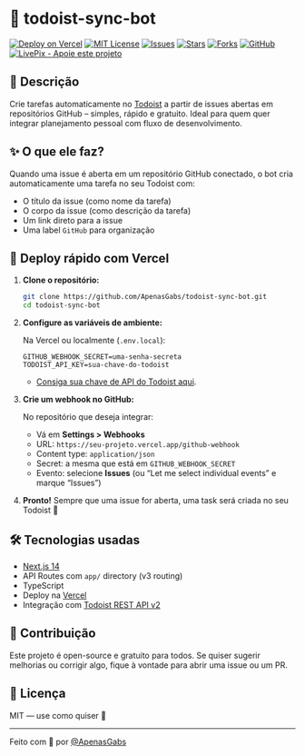 # 🧩 todoist-sync-bot

[![Deploy on Vercel](https://vercelbadge.vercel.app/api/ApenasGabs/todoist-sync-bot)](https://todoist-sync-bot.vercel.app)
[![MIT License](https://img.shields.io/badge/license-MIT-blue.svg)](LICENSE)
[![Issues](https://img.shields.io/github/issues/ApenasGabs/todoist-sync-bot)](https://github.com/ApenasGabs/todoist-sync-bot/issues)
[![Stars](https://img.shields.io/github/stars/ApenasGabs/todoist-sync-bot?style=social)](https://github.com/ApenasGabs/todoist-sync-bot)
[![Forks](https://img.shields.io/github/forks/ApenasGabs/todoist-sync-bot?style=social)](https://github.com/ApenasGabs/todoist-sync-bot/fork)
[![GitHub](https://img.shields.io/github/license/ApenasGabs/todoist-sync-bot)](LICENSE)
[![LivePix - Apoie este projeto](https://img.shields.io/badge/💖%20Apoie-via%20LivePix-ff69b4?style=flat-square)](https://livepix.gg/apenasgabs)

## 📝 Descrição

Crie tarefas automaticamente no [Todoist](https://todoist.com) a partir de issues abertas em repositórios GitHub – simples, rápido e gratuito. Ideal para quem quer integrar planejamento pessoal com fluxo de desenvolvimento.

## ✨ O que ele faz?

Quando uma issue é aberta em um repositório GitHub conectado, o bot cria automaticamente uma tarefa no seu Todoist com:

- O título da issue (como nome da tarefa)
- O corpo da issue (como descrição da tarefa)
- Um link direto para a issue
- Uma label `GitHub` para organização

## 🚀 Deploy rápido com Vercel

1. **Clone o repositório:**

   ```bash
   git clone https://github.com/ApenasGabs/todoist-sync-bot.git
   cd todoist-sync-bot
   ```

2. **Configure as variáveis de ambiente:**

   Na Vercel ou localmente (`.env.local`):

   ```
   GITHUB_WEBHOOK_SECRET=uma-senha-secreta
   TODOIST_API_KEY=sua-chave-do-todoist
   ```

   - [Consiga sua chave de API do Todoist aqui](https://developer.todoist.com/rest/v2/#authentication).

3. **Crie um webhook no GitHub:**

   No repositório que deseja integrar:
   - Vá em **Settings > Webhooks**
   - URL: `https://seu-projeto.vercel.app/github-webhook`
   - Content type: `application/json`
   - Secret: a mesma que está em `GITHUB_WEBHOOK_SECRET`
   - Evento: selecione **Issues** (ou “Let me select individual events” e marque “Issues”)

4. **Pronto!** Sempre que uma issue for aberta, uma task será criada no seu Todoist 🎯

## 🛠 Tecnologias usadas

- [Next.js 14](https://nextjs.org/)
- API Routes com `app/` directory (v3 routing)
- TypeScript
- Deploy na [Vercel](https://vercel.com/)
- Integração com [Todoist REST API v2](https://developer.todoist.com/rest/v2/)

## 🤝 Contribuição

Este projeto é open-source e gratuito para todos. Se quiser sugerir melhorias ou corrigir algo, fique à vontade para abrir uma issue ou um PR.

## 📄 Licença

MIT — use como quiser 🙌

---

Feito com 💛 por [@ApenasGabs](https://github.com/ApenasGabs)
